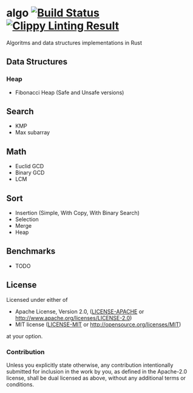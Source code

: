 # algo [![Build Status](https://travis-ci.org/aleksandrpak/algo.svg)](https://travis-ci.org/aleksandrpak/algo) [![Clippy Linting Result](https://clippy.bashy.io/github/aleksandrpak/algo/master/badge.svg)](https://clippy.bashy.io/github/aleksandrpak/algo/master/log)
Algoritms and data structures implementations in Rust

## Data Structures
### Heap
* Fibonacci Heap (Safe and Unsafe versions)

## Search
* KMP
* Max subarray

## Math
* Euclid GCD
* Binary GCD
* LCM

## Sort
* Insertion (Simple, With Copy, With Binary Search)
* Selection
* Merge
* Heap

## Benchmarks
* TODO

## License

Licensed under either of

 * Apache License, Version 2.0, ([LICENSE-APACHE](LICENSE-APACHE) or http://www.apache.org/licenses/LICENSE-2.0)
 * MIT license ([LICENSE-MIT](LICENSE-MIT) or http://opensource.org/licenses/MIT)

at your option.

### Contribution

Unless you explicitly state otherwise, any contribution intentionally
submitted for inclusion in the work by you, as defined in the Apache-2.0
license, shall be dual licensed as above, without any additional terms or
conditions.
